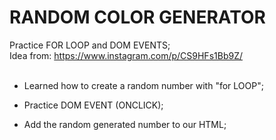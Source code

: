 # RANDOM COLOR GENERATOR

Practice FOR LOOP and DOM EVENTS;
<br>
Idea from: https://www.instagram.com/p/CS9HFs1Bb9Z/
<br>
<br>
- Learned how to create a random number with "for LOOP";

- Practice DOM EVENT (ONCLICK);

- Add the random generated number to our HTML;
